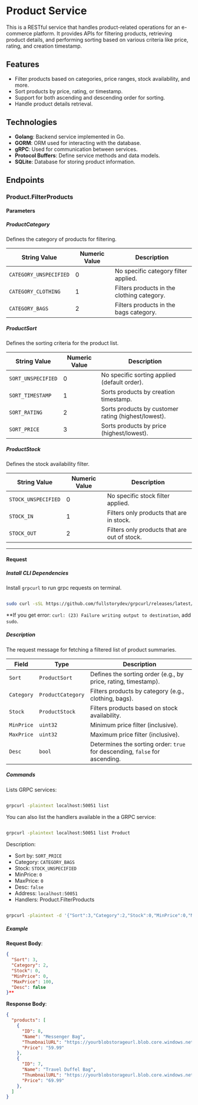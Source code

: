 # Product Service

This is a RESTful service that handles product-related operations for an e-commerce platform. It provides APIs for filtering products, retrieving product details, and performing sorting based on various criteria like price, rating, and creation timestamp.

## Features

- Filter products based on categories, price ranges, stock availability, and more.
- Sort products by price, rating, or timestamp.
- Support for both ascending and descending order for sorting.
- Handle product details retrieval.

## Technologies

- **Golang**: Backend service implemented in Go.
- **GORM**: ORM used for interacting with the database.
- **gRPC**: Used for communication between services.
- **Protocol Buffers**: Define service methods and data models.
- **SQLite**: Database for storing product information.

## Endpoints

### Product.FilterProducts

#### Parameters

##### ProductCategory
Defines the category of products for filtering.

| String Value           | Numeric Value | Description                                |
|------------------------|---------------|--------------------------------------------|
| `CATEGORY_UNSPECIFIED` | 0             | No specific category filter applied.       |
| `CATEGORY_CLOTHING`    | 1             | Filters products in the clothing category. |
| `CATEGORY_BAGS`        | 2             | Filters products in the bags category.     |

##### ProductSort
Defines the sorting criteria for the product list.

| String Value       | Numeric Value | Description                                         |
|--------------------|---------------|-----------------------------------------------------|
| `SORT_UNSPECIFIED` | 0             | No specific sorting applied (default order).        |
| `SORT_TIMESTAMP`   | 1             | Sorts products by creation timestamp.               |
| `SORT_RATING`      | 2             | Sorts products by customer rating (highest/lowest). |
| `SORT_PRICE`       | 3             | Sorts products by price (highest/lowest).           |

##### ProductStock
Defines the stock availability filter.

| String Value        | Numeric Value | Description                                  |
|---------------------|---------------|----------------------------------------------|
| `STOCK_UNSPECIFIED` | 0             | No specific stock filter applied.            |
| `STOCK_IN`          | 1             | Filters only products that are in stock.     |
| `STOCK_OUT`         | 2             | Filters only products that are out of stock. |

---

#### Request

##### Install CLI Dependencies

Install `grpcurl` to run grpc requests on terminal.

```bash

sudo curl -sSL https://github.com/fullstorydev/grpcurl/releases/latest/download/grpcurl-linux-amd64 -o /usr/local/bin/grpcurl && sudo chmod +x /usr/local/bin/grpcurl

```

**If you get error: `curl: (23) Failure writing output to destination`, add `sudo`.

##### Description

The request message for fetching a filtered list of product summaries.

| Field      | Type              | Description                                                                 |
|------------|-------------------|-----------------------------------------------------------------------------|
| `Sort`     | `ProductSort`     | Defines the sorting order (e.g., by price, rating, timestamp).              |
| `Category` | `ProductCategory` | Filters products by category (e.g., clothing, bags).                        |
| `Stock`    | `ProductStock`    | Filters products based on stock availability.                               |
| `MinPrice` | `uint32`          | Minimum price filter (inclusive).                                           |
| `MaxPrice` | `uint32`          | Maximum price filter (inclusive).                                           |
| `Desc`     | `bool`            | Determines the sorting order: `true` for descending, `false` for ascending. |


##### Commands

Lists GRPC services:

```bash

grpcurl -plaintext localhost:50051 list

```

You can also list the handlers available in the a GRPC service:

```bash

grpcurl -plaintext localhost:50051 list Product

```

Description:
- Sort by: `SORT_PRICE`
- Category: `CATEGORY_BAGS`
- Stock: `STOCK_UNSPECIFIED`
- MinPrice: `0`
- MaxPrice: `0`
- Desc: `false`
- Address: `localhost:50051`
- Handlers: Product.FilterProducts

```bash

grpcurl -plaintext -d '{"Sort":3,"Category":2,"Stock":0,"MinPrice":0,"MaxPrice":0,"Desc":false}' localhost:50051 Product.FilterProducts

```

##### Example

**Request Body**:

```json
{
  "Sort": 3,
  "Category": 2,
  "Stock": 0,
  "MinPrice": 0,
  "MaxPrice": 100,
  "Desc": false
}**
```

**Response Body**:

```json
{
  "products": [
    {
      "ID": 8,
      "Name": "Messenger Bag",
      "ThumbnailURL": "https://yourblobstorageurl.blob.core.windows.net/images/messenger.jpg",
      "Price": "59.99"
    },
    {
      "ID": 7,
      "Name": "Travel Duffel Bag",
      "ThumbnailURL": "https://yourblobstorageurl.blob.core.windows.net/images/duffel.jpg",
      "Price": "69.99"
    },
  ]
}
```